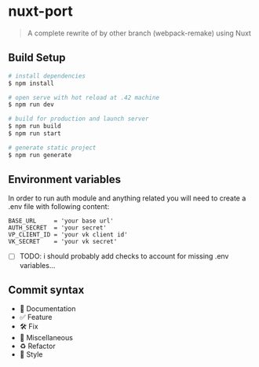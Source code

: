# nuxt-port

> A complete rewrite of by other branch (webpack-remake) using Nuxt

## Build Setup

```bash
# install dependencies
$ npm install

# open serve with hot reload at .42 machine
$ npm run dev

# build for production and launch server
$ npm run build
$ npm run start

# generate static project
$ npm run generate
```
## Environment variables

In order to run auth module and anything related you will need to create a .env file with following content:

```text
BASE_URL     = 'your base url'
AUTH_SECRET  = 'your secret'
VP_CLIENT_ID = 'your vk client id'
VK_SECRET    = 'your vk secret'
```

- [ ] TODO: i should probably add checks to account for missing .env variables...

## Commit syntax 

* :blue_book: Documentation
* :white_check_mark: Feature
* :hammer_and_wrench: Fix
* :corn: Miscellaneous
* :recycle: Refactor
* :art: Style